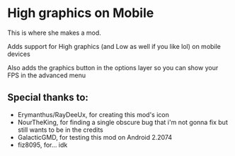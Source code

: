 # High graphics on Mobile

This is where she makes a mod.

Adds support for High graphics (and Low as well if you like lol) on mobile devices

Also adds the graphics button in the options layer so you can show your FPS in the advanced menu

## Special thanks to:
- Erymanthus/RayDeeUx, for creating this mod's icon
- NourTheKing, for finding a single obscure bug that i'm not gonna fix but still wants to be in the credits
- GalacticGMD, for testing this mod on Android 2.2074
- fiz8095, for... idk